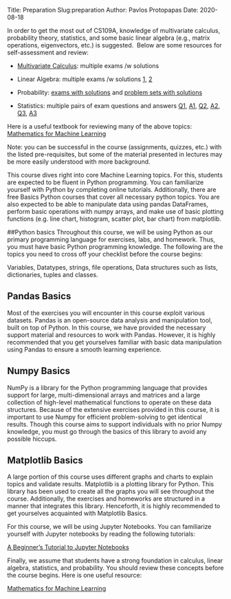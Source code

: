 Title: Preparation
Slug:preparation
Author: Pavlos Protopapas
Date: 2020-08-18

In order to get the most out of CS109A, knowledge of multivariate calculus, probability theory, statistics, and some basic linear algebra (e.g., matrix operations, eigenvectors, etc.) is suggested.  Below are some resources for self-assessment and review:

- [Multivariate Calculus](https://ocw.mit.edu/courses/mathematics/18-02-multivariable-calculus-fall-2007/exams/): multiple exams /w solutions

- Linear Algebra: multiple exams /w solutions [1](https://ocw.mit.edu/courses/mathematics/18-06-linear-algebra-spring-2010/exams/), [2](http://abacus.bates.edu/~etowne/205exams.htm)

- Probability: [exams with solutions](https://ocw.mit.edu/courses/electrical-engineering-and-computer-science/6-041-probabilistic-systems-analysis-and-applied-probability-fall-2010/exams/) and [problem sets with solutions](https://ocw.mit.edu/courses/electrical-engineering-and-computer-science/6-041-probabilistic-systems-analysis-and-applied-probability-fall-2010/exams/)

- Statistics: multiple pairs of exam questions and answers [Q1](http://www.u.arizona.edu/~kuchi/Courses/MAT167/Files/EXQ_EX.3.2009.Spring.pdf), [A1](http://www.u.arizona.edu/~kuchi/Courses/MAT167/Files/EXS_EX.3.2009.Spring.pdf), [Q2](http://www.u.arizona.edu/~kuchi/Courses/MAT167/Files/EXQ_EX.3.2008.Fall.pdf), [A2](http://www.u.arizona.edu/~kuchi/Courses/MAT167/Files/EXS_EX.3.2008.Fall.pdf), [Q3](http://www.utsc.utoronto.ca/~butler/b22/f2011-q.pdf), [A3](http://www.utsc.utoronto.ca/~butler/b22/f2011.pdf)

Here is a useful textbook for reviewing many of the above topics: [Mathematics for Machine Learning](https://mml-book.github.io/)

Note: you can be successful in the course (assignments, quizzes, etc.) with the listed pre-requisites, but some of the material presented in lectures may be more easily understood with more background.


This course dives right into core Machine Learning topics. For this, students are expected to be fluent in Python programming. You can familiarize yourself with Python by completing online tutorials. Additionally, there are free Basics Python courses that cover all necessary python topics. You are also expected to be able to manipulate data using pandas DataFrames, perform basic operations with numpy arrays, and make use of basic plotting functions (e.g. line chart, histogram, scatter plot, bar chart) from matplotlib.



##Python basics
 Throughout this course, we will be using Python as our primary programming language for exercises, labs, and homework. Thus, you must have basic Python programming knowledge. The following are the topics you need to cross off your checklist before the course begins:

Variables, Datatypes, strings, file operations, Data structures such as lists, dictionaries, tuples and classes.


## Pandas Basics
 Most of the exercises you will encounter in this course exploit various datasets. Pandas is an open-source data analysis and manipulation tool, built on top of Python. In this course, we have provided the necessary support material and resources to work with Pandas. However, it is highly recommended that you get yourselves familiar with basic data manipulation using Pandas to ensure a smooth learning experience.



## Numpy Basics
NumPy is a library for the Python programming language that provides support for large, multi-dimensional arrays and matrices and a large collection of high-level mathematical functions to operate on these data structures. Because of the extensive exercises provided in this course, it is important to use Numpy for efficient problem-solving to get identical results. Though this course aims to support individuals with no prior Numpy knowledge, you must go through the basics of this library to avoid any possible hiccups.



## Matplotlib Basics
 A large portion of this course uses different graphs and charts to explain topics and validate results. Matplotlib is a plotting library for Python. This library has been used to create all the graphs you will see throughout the course. Additionally, the exercises and homeworks are structured in a manner that integrates this library. Henceforth, it is highly recommended to get yourselves acquainted with Matplotlib Basics.


For this course, we will be using Jupyter Notebooks. You can familiarize yourself with Jupyter notebooks by reading the following tutorials:

[A Beginner’s Tutorial to Jupyter Notebooks](https://towardsdatascience.com/a-beginners-tutorial-to-jupyter-notebooks-1b2f8705888a)

Finally, we assume that students have a strong foundation in calculus, linear algebra, statistics, and probability. You should review these concepts before the course begins. Here is one useful resource:

[Mathematics for Machine Learning](https://mml-book.github.io/)
